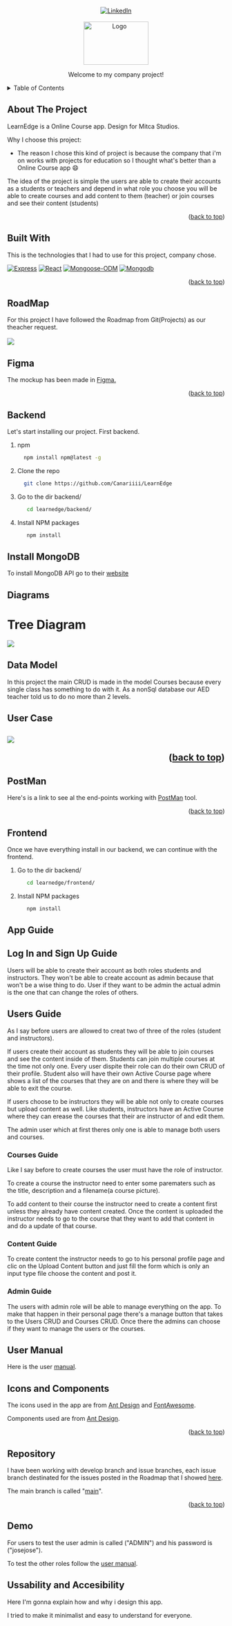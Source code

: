 <a name="readme-top"></a>

<div align="center">
  <a href="https://linkedin.com/in/josemiguelbravomendez">
    <img src="https://img.shields.io/badge/-LinkedIn-black.svg?style=for-the-badge&logo=linkedin&colorB=555" alt="LinkedIn">
  </a>
</div>

<!-- Logo -->
<br />
<div align="center">
  <img src="frontend/public/assets/img/logo.png" alt="Logo" width="150" height="100">
  <p align="center">
    Welcome to my company project!
  </p>
</div>

<!-- TABLE OF CONTENTS -->
<details>
  <summary>Table of Contents</summary>
  <ol>
    <li>
      <a href="#about-the-project">About The Project</a>
      <ul>
        <li><a href="#built-with">Built With</a></li>
      </ul>
    </li>
    <li><a href="#roadmap">RoadMap</a></li>
    <li><a href="#figma">Figma</a></li>
    <li><a href="#backend">Backend</a></li>
    <li><a href="#install-mongodb">Install MongoDB</a></li>
    <li><a href="#diagrams">Diagrams</a></li>
    <li><a href="#user-manual">User Manual</a></li>
    <li><a href="#postman">PostMan</a></li>
    <li><a href="#frontend">Frontend</a></li>
    <li><a href="#appguide">App Guide</a></li>
    <li><a href="#icons-and-components">Icons and Components</a></li>
    <li><a href="#repository">Repository</a></li>
  </ol>
</details>

## About The Project

LearnEdge is a Online Course app.
Design for Mitca Studios.

Why I choose this project:
* The reason I chose this kind of project is because the company that i'm on works with projects for education so I thought what's better than a Online Course app :smile:

The idea of the project is simple the users are able to create their accounts as a students or teachers and depend in what role you choose you will be able to create courses and add content to them (teacher) or join courses and see their content (students) 

<p align="right">(<a href="#readme-top">back to top</a>)</p>

## Built With

This is the technologies that I had to use for this project, company chose.

[![Express][Express.js]][Express-url]
[![React][React.js]][React-url]
[![Mongoose-ODM][Mongoose-ODM]][Mongoose-url]
[![Mongodb][Mongodb]][Mongodb-url]


<p align="right">(<a href="#readme-top">back to top</a>)</p>

## RoadMap

For this project I have followed the Roadmap from Git(Projects) as our theacher request.
<br></br>
<img src="backend/public/img/Roadmap.png">

## Figma

The mockup has been made in <a href="https://www.figma.com/file/avrlJiOeIneXq5CDVriOe9/Mitca?type=design&node-id=0-1&mode=design&t=VaqrBnWqjKm7dp3e-0">Figma.</a>
  
<p align="right">(<a href="#readme-top">back to top</a>)</p>

## Backend

Let's start installing our project. First backend.
  
1. npm
    ```sh
      npm install npm@latest -g
    ```
2. Clone the repo
    ```sh
      git clone https://github.com/Canariiii/LearnEdge
    ```
3. Go to the dir backend/    
    ```sh
       cd learnedge/backend/
    ```
4. Install NPM packages
    ```sh
       npm install
    ```

## Install MongoDB

To install MongoDB API go to their <a href="https://www.mongodb.com/docs/manual/installation/">website</a>

## Diagrams
<h1>Tree Diagram</h1>
<img src="backend/public/img/treeDiagram.png"></img>
<h2>Data Model</h2>
<p>
  In this project the main CRUD is made in the model Courses because every single class has something to do with it. As a nonSql database our AED teacher told us to do no more than 2 levels.
</p>
<h2>User Case<h2>
<img src="backend/public/img/useCase.png"></img>


  
<p align="right">(<a href="#readme-top">back to top</a>)</p>

## PostMan

Here's is a link to see al the end-points working with <a href="https://documenter.getpostman.com/view/30153359/2s9YkkfNm5">PostMan</a> tool.

<p align="right">(<a href="#readme-top">back to top</a>)</p>

## Frontend

Once we have everything install in our backend, we can continue with the frontend.

1. Go to the dir backend/    
    ```sh
       cd learnedge/frontend/
    ```
2. Install NPM packages
    ```sh
       npm install
    ```

## App Guide

<h2>Log In and Sign Up Guide</h2>

Users will be able to create their account as both roles students and instructors. They won't be able to create account as admin because that won't be a wise thing to do. User if they want to be admin the actual admin is the one that can change the roles of others.

<h2>Users Guide</h2>

As I say before users are allowed to creat two of three of the roles (student and instructors).

If users create their account as students they will be able to join courses and see the content inside of them. Students can join multiple courses at the time not only one. Every user dispite their role can do their own CRUD of their profile. Student also will have their own Active Course page where shows a list of the courses that they are on and there is where they will be able to exit the course.

If users choose to be instructors they will be able not only to create courses but upload content as well. Like students, instructors have an Active Course where they can erease the courses that their are instructor of and edit them.

The admin user which at first theres only one is able to manage both users and courses.

<h3>Courses Guide</h3>

Like I say before to create courses the user must have the role of instructor.

To create a course the instructor need to enter some parematers such as the title, description and a filename(a course picture).

To add content to their course the instructor need to create a content first unless they already have content created. Once the content is uploaded the instructor needs to go to the course that they want to add that content in and do a update of that course.

<h3>Content Guide</h3>

To create content the instructor needs to go to his personal profile page and clic on the Upload Content button and just fill the form which is only an input type file choose the content and post it.

<h3>Admin Guide</h3>

The users with admin role will be able to manage everything on the app. To make that happen in their personal page there's a manage button that takes to the Users CRUD and Courses CRUD. Once there the admins can choose if they want to manage the users or the courses.

## User Manual

Here is the user <a href="backend/public/img/Usual-Manual-LearnEdge.pdf">manual</a>.

## Icons and Components

The icons used in the app are from <a href="https://ant.design/components/icon">Ant Design</a> and <a href="https://fontawesome.com/icons">FontAwesome</A>.

Components used are from <a href="https://ant.design/components/overview">Ant Design</a>.

<p align="right">(<a href="#readme-top">back to top</a>)</p>

## Repository

I have been working with develop branch and issue branches, each issue branch destinated for the issues posted in the Roadmap that I showed <a href="#roadmap">here</a>. 

The main branch is called "<a href="https://github.com/Canariiii/LearnEdge">main</a>".

<p align="right">(<a href="#readme-top">back to top</a>)</p>

## Demo

For users to test the user admin is called ("ADMIN") and his password is ("josejose").

To test the other roles follow the <a href="#user-manual">user manual</a>.

## Ussability and Accesibility

Here I'm gonna explain how and why i design this app.

I tried to make it minimalist and easy to understand for everyone. 



[Express.js]: https://img.shields.io/badge/express.js-000000?style=for-the-badge&logo=express&logoColor=white
[Express-url]: https://expressjs.com/
[React.js]: https://img.shields.io/badge/React-20232A?style=for-the"-badge&logo=react&logoColor=61DAFB
[React-url]: https://reactjs.org/
[Mongoose-ODM]: https://img.shields.io/badge/mongoose-FFA500?style=for-the-badge&logo=mongoose&logoColor=white
[Mongoose-url]: https://mongoosejs.com/
[Mongodb]: https://img.shields.io/badge/mongodb-47A248?style=for-the-badge&logo=mongodb&logoColor=white
[Mongodb-url]: https://www.mongodb.com/